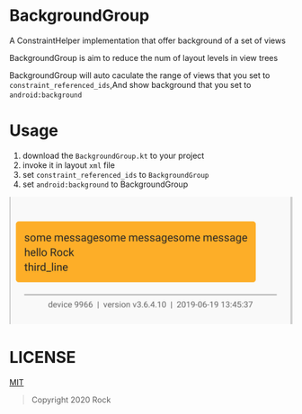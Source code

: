 # BackgroundGroup
A ConstraintHelper implementation that offer background of a set of views

BackgroundGroup is aim to reduce the num of layout levels in view trees

BackgroundGroup will auto caculate the range of views that you set to `constraint_referenced_ids`,And show background that you set to `android:background`

# Usage
1. download the `BackgroundGroup.kt` to your project
2. invoke it in layout `xml` file
3. set `constraint_referenced_ids` to `BackgroundGroup`
4. set `android:background` to BackgroundGroup

![image](https://github.com/Rock610/constraintlayout_background/blob/master/images/result.png)

# LICENSE
[MIT](https://opensource.org/licenses/MIT)

> Copyright 2020 Rock
